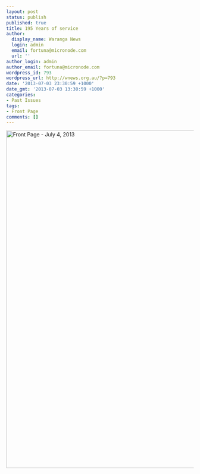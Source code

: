 ```yaml
---
layout: post
status: publish
published: true
title: 195 Years of service
author:
  display_name: Waranga News
  login: admin
  email: fortuna@micronode.com
  url: ''
author_login: admin
author_email: fortuna@micronode.com
wordpress_id: 793
wordpress_url: http://wnews.org.au/?p=793
date: '2013-07-03 23:30:59 +1000'
date_gmt: '2013-07-03 13:30:59 +1000'
categories:
- Past Issues
tags:
- Front Page
comments: []
---
```

<p><a href="http://wnews.org.au/wp-content/uploads/2013/07/frontpage-20130704.pdf"><img class="alignnone size-full wp-image-791" alt="Front Page - July 4, 2013" src="http://wnews.org.au/wp-content/uploads/2013/07/frontpage-20130704.png" width="624" height="907" /></a></p>
